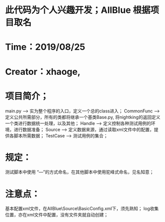 # 此代码为个人兴趣开发；AllBlue 根据项目取名
# Time：2019/08/25
# Creator：xhaoge,


# 项目简介；
main.py --> 实为整个程序的入口，定义一个总的class进入；
CommonFunc --> 定义公共所需部分，所有的类都将继承一个基类Base.py,
                将nightking的返回定义一个类进行数据统一处理，以及其他；
Handle  --> 定义控制各种测试用例的环境，进行数据准备；
Source  --> 定义数据来源，通过读取xml文件中的配置，提供各脚本所需数据；
TestCase --> 测试用例的集合；

# 规定：
测试脚本中使用 “—”的方式命名，在其他脚本中使用驼峰式命名，见名知意；


# 注意点：
基本配置xml文件，在AllBlue\Source\BasicConfig.xml下，须先熟知；
log收集位置，亦在xml文件中配置，没有文件夹就自动创建；


